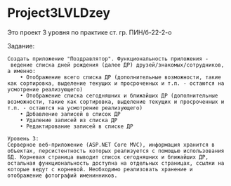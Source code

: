 # Project3LVLDzey
Это проект 3 уровня по практике ст. гр. ПИН/б-22-2-о 

Задание:

    Создать приложение "Поздравлятор". Функциональность приложения - ведение списка дней рождения (далее ДР) друзей/знакомых/сотрудников, а именно: 
        • Отображение всего списка ДР (дополнительные возможности, такие как сортировка, выделение текущих и просроченных и т.п. - остаются на усмотрение реализующего)  
        • Отображение списка сегодняшних и ближайших ДР (дополнительные возможности, такие как сортировка, выделение текущих и просроченных и т.п. - остаются на усмотрение реализующего)  
        • Добавление записей в список ДР
        • Удаление записей из списка ДР
        • Редактирование записей в списке ДР 

    Уровень 3: 
    Серверное веб-приложение (ASP.NET Core MVC), информация хранится в объектах, персистентность которых реализуется с помощью использования БД. Корневая страница выводит список сегодняшних и ближайших ДР, остальная функциональность доступна на отдельных страницах, ссылки на которые ведут с корневой. Необходимо реализовать хранение и отображение фотографий именинников.



